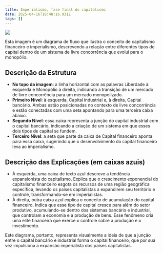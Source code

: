 ```yaml
---
title: Imperialismo, fase final do capitalismo
date: 2025-04-16T18:48:16.931Z
tags: []
---
```


![](https://miro.medium.com/v2/resize:fit:720/format:webp/1*yt371cmb9s7oq0LUAeWFfA.png)

Esta imagem é um diagrama de fluxo que ilustra o conceito de capitalismo financeiro e imperialismo, descrevendo a relação entre diferentes tipos de capital dentro de um sistema de livre concorrência que evolui para o monopólio.

## Descrição da Estrutura

- **No topo da imagem**: a linha horizontal com as palavras Liberdade à esquerda e Monopólio à direita, indicando a transição de um mercado de livre concorrência para um mercado monopolizado.
- **Primeiro Nível**: à esquerda, Capital industrial e, à direita, Capital bancário. Ambas estão posicionadas no contexto de livre concorrência e estão conectadas com uma seta apontando para uma terceira caixa abaixo.
- **Segundo Nível**: essa caixa representa a junção do capital industrial com o capital bancário, indicando a criação de um sistema em que esses dois tipos de capital se fundem.
- **Terceiro Nível**: a seta que parte da caixa de Capital financeiro aponta para essa caixa, sugerindo que o desenvolvimento do capital financeiro leva ao imperialismo.

## Descrição das Explicações (em caixas azuis)

- À esquerda, uma caixa de texto azul descreve a tendência expansionista do capitalismo. Explica que o crescimento exponencial do capitalismo financeiro esgota os recursos de uma região geográfica específica, levando os países capitalistas a expandirem seu território e controle, transformando-se em imperialistas.
- À direita, outra caixa azul explica o conceito de acumulação do capital financeiro. Indica que esse tipo de capital cresce para além do setor produtivo, acumulando-se dentro dos sistemas bancário e industrial, que controlam a economia e a produção de bens. Esse fenômeno cria uma elite financeira que exerce o controle sobre a produção e o investimento.

Este diagrama, portanto, representa visualmente a ideia de que a junção entre o capital bancário e industrial forma o capital financeiro, que por sua vez impulsiona a expansão imperialista dos países capitalistas.
